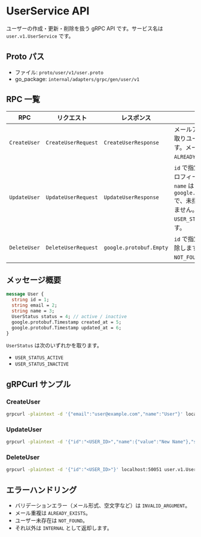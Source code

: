 # UserService API

ユーザーの作成・更新・削除を扱う gRPC API です。サービス名は `user.v1.UserService` です。

## Proto パス
- ファイル: `proto/user/v1/user.proto`
- go_package: `internal/adapters/grpc/gen/user/v1`

## RPC 一覧

| RPC | リクエスト | レスポンス | 説明 |
| --- | --- | --- | --- |
| `CreateUser` | `CreateUserRequest` | `CreateUserResponse` | メールアドレスと名前を受け取りユーザーを新規作成します。メールアドレス重複時は `ALREADY_EXISTS` を返します。 |
| `UpdateUser` | `UpdateUserRequest` | `UpdateUserResponse` | `id` で指定されたユーザーのプロフィールを更新します。`name` は `google.protobuf.StringValue` で、未指定の場合は変更されません。`status` は `USER_STATUS_*` を指定します。 |
| `DeleteUser` | `DeleteUserRequest` | `google.protobuf.Empty` | `id` で指定されたユーザーを削除します。存在しない場合は `NOT_FOUND` を返します。 |

## メッセージ概要

```protobuf
message User {
  string id = 1;
  string email = 2;
  string name = 3;
  UserStatus status = 4; // active / inactive
  google.protobuf.Timestamp created_at = 5;
  google.protobuf.Timestamp updated_at = 6;
}
```

`UserStatus` は次のいずれかを取ります。

- `USER_STATUS_ACTIVE`
- `USER_STATUS_INACTIVE`

## gRPCurl サンプル

### CreateUser
```bash
grpcurl -plaintext -d '{"email":"user@example.com","name":"User"}' localhost:50051 user.v1.UserService/CreateUser
```

### UpdateUser
```bash
grpcurl -plaintext -d '{"id":"<USER_ID>","name":{"value":"New Name"},"status":"USER_STATUS_INACTIVE"}' localhost:50051 user.v1.UserService/UpdateUser
```

### DeleteUser
```bash
grpcurl -plaintext -d '{"id":"<USER_ID>"}' localhost:50051 user.v1.UserService/DeleteUser
```

## エラーハンドリング

- バリデーションエラー（メール形式、空文字など）は `INVALID_ARGUMENT`。
- メール重複は `ALREADY_EXISTS`。
- ユーザー未存在は `NOT_FOUND`。
- それ以外は `INTERNAL` として返却します。

